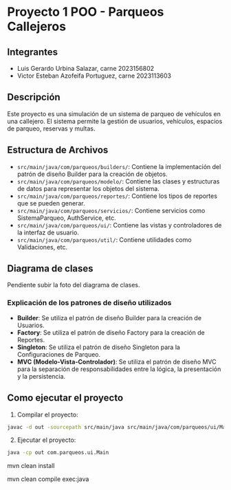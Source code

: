 # Proyecto 1 POO - Parqueos Callejeros

## Integrantes

- Luis Gerardo Urbina Salazar, carne 2023156802
- Victor Esteban Azofeifa Portuguez, carne 2023113603

## Descripción

Este proyecto es una simulación de un sistema de parqueo de vehículos en una callejero. El sistema permite la gestión de usuarios, vehículos, espacios de parqueo, reservas y multas.

## Estructura de Archivos

- `src/main/java/com/parqueos/builders/`: Contiene la implementación del patrón de diseño Builder para la creación de objetos.
- `src/main/java/com/parqueos/modelo/`: Contiene las clases y estructuras de datos para representar los objetos del sistema.
- `src/main/java/com/parqueos/reportes/`: Contiene los tipos de reportes que se pueden generar.
- `src/main/java/com/parqueos/servicios/`: Contiene servicios como SistemaParqueo, AuthService, etc.
- `src/main/java/com/parqueos/ui/`: Contiene las vistas y controladores de la interfaz de usuario.
- `src/main/java/com/parqueos/util/`: Contiene utilidades como Validaciones, etc.

## Diagrama de clases

Pendiente subir la foto del diagrama de clases.

### Explicación de los patrones de diseño utilizados

- **Builder**: Se utiliza el patrón de diseño Builder para la creación de Usuarios.
- **Factory**: Se utiliza el patrón de diseño Factory para la creación de Reportes.
- **Singleton**: Se utiliza el patrón de diseño Singleton para la Configuraciones de Parqueo.
- **MVC (Modelo-Vista-Controlador)**: Se utiliza el patrón de diseño MVC para la separación de responsabilidades entre la lógica, la presentación y la persistencia.

## Como ejecutar el proyecto

1. Compilar el proyecto:

```bash
javac -d out -sourcepath src/main/java src/main/java/com/parqueos/ui/Main.java
```

2. Ejecutar el proyecto:

```bash
java -cp out com.parqueos.ui.Main
```
mvn clean install

mvn clean compile exec:java

